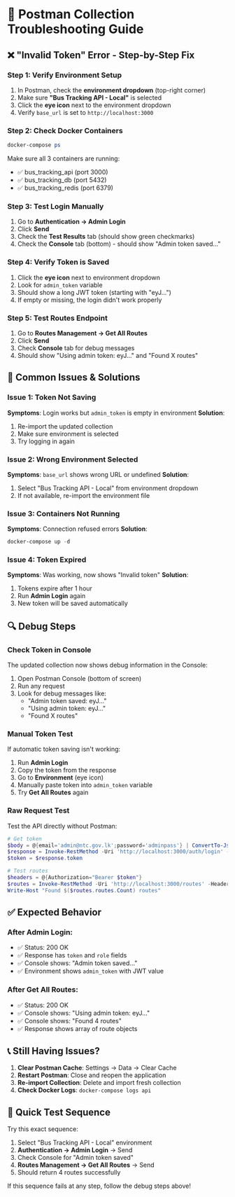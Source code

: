 # 🔧 Postman Collection Troubleshooting Guide

## ❌ "Invalid Token" Error - Step-by-Step Fix

### **Step 1: Verify Environment Setup**
1. In Postman, check the **environment dropdown** (top-right corner)
2. Make sure **"Bus Tracking API - Local"** is selected
3. Click the **eye icon** next to the environment dropdown
4. Verify `base_url` is set to `http://localhost:3000`

### **Step 2: Check Docker Containers**
```powershell
docker-compose ps
```
Make sure all 3 containers are running:
- ✅ bus_tracking_api (port 3000)
- ✅ bus_tracking_db (port 5432) 
- ✅ bus_tracking_redis (port 6379)

### **Step 3: Test Login Manually**
1. Go to **Authentication → Admin Login**
2. Click **Send**
3. Check the **Test Results** tab (should show green checkmarks)
4. Check the **Console** tab (bottom) - should show "Admin token saved..."

### **Step 4: Verify Token is Saved**
1. Click the **eye icon** next to environment dropdown
2. Look for `admin_token` variable
3. Should show a long JWT token (starting with "eyJ...")
4. If empty or missing, the login didn't work properly

### **Step 5: Test Routes Endpoint**
1. Go to **Routes Management → Get All Routes**
2. Click **Send**
3. Check **Console** tab for debug messages
4. Should show "Using admin token: eyJ..." and "Found X routes"

## 🚨 Common Issues & Solutions

### Issue 1: Token Not Saving
**Symptoms**: Login works but `admin_token` is empty in environment
**Solution**: 
1. Re-import the updated collection
2. Make sure environment is selected
3. Try logging in again

### Issue 2: Wrong Environment Selected
**Symptoms**: `base_url` shows wrong URL or undefined
**Solution**:
1. Select "Bus Tracking API - Local" from environment dropdown
2. If not available, re-import the environment file

### Issue 3: Containers Not Running
**Symptoms**: Connection refused errors
**Solution**:
```powershell
docker-compose up -d
```

### Issue 4: Token Expired
**Symptoms**: Was working, now shows "Invalid token"
**Solution**: 
1. Tokens expire after 1 hour
2. Run **Admin Login** again
3. New token will be saved automatically

## 🔍 Debug Steps

### Check Token in Console
The updated collection now shows debug information in the Console:
1. Open Postman Console (bottom of screen)
2. Run any request
3. Look for debug messages like:
   - "Admin token saved: eyJ..."
   - "Using admin token: eyJ..."
   - "Found X routes"

### Manual Token Test
If automatic token saving isn't working:
1. Run **Admin Login**
2. Copy the token from the response
3. Go to **Environment** (eye icon)
4. Manually paste token into `admin_token` variable
5. Try **Get All Routes** again

### Raw Request Test
Test the API directly without Postman:
```powershell
# Get token
$body = @{email='admin@ntc.gov.lk';password='adminpass'} | ConvertTo-Json
$response = Invoke-RestMethod -Uri 'http://localhost:3000/auth/login' -Method POST -Body $body -ContentType 'application/json'
$token = $response.token

# Test routes
$headers = @{Authorization="Bearer $token"}
$routes = Invoke-RestMethod -Uri 'http://localhost:3000/routes' -Headers $headers
Write-Host "Found $($routes.routes.Count) routes"
```

## ✅ Expected Behavior

### After Admin Login:
- ✅ Status: 200 OK
- ✅ Response has `token` and `role` fields
- ✅ Console shows: "Admin token saved..."
- ✅ Environment shows `admin_token` with JWT value

### After Get All Routes:
- ✅ Status: 200 OK  
- ✅ Console shows: "Using admin token: eyJ..."
- ✅ Console shows: "Found 4 routes"
- ✅ Response shows array of route objects

## 📞 Still Having Issues?

1. **Clear Postman Cache**: Settings → Data → Clear Cache
2. **Restart Postman**: Close and reopen the application
3. **Re-import Collection**: Delete and import fresh collection
4. **Check Docker Logs**: `docker-compose logs api`

## 🎯 Quick Test Sequence

Try this exact sequence:
1. Select "Bus Tracking API - Local" environment
2. **Authentication → Admin Login** → Send
3. Check Console for "Admin token saved"
4. **Routes Management → Get All Routes** → Send  
5. Should return 4 routes successfully

If this sequence fails at any step, follow the debug steps above!